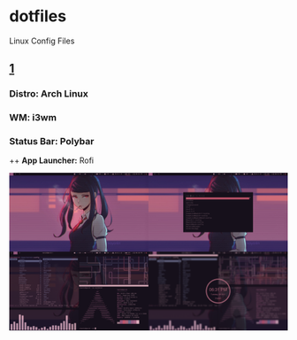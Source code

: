 # dotfiles
Linux Config Files

## [1](1/)
### **Distro:** Arch Linux
### **WM:** i3wm
### **Status Bar:** Polybar
++ **App Launcher:** Rofi

![screenshot](https://github.com/tanishkushwaha/dotfiles/blob/master/1/screenshots/1.png)
